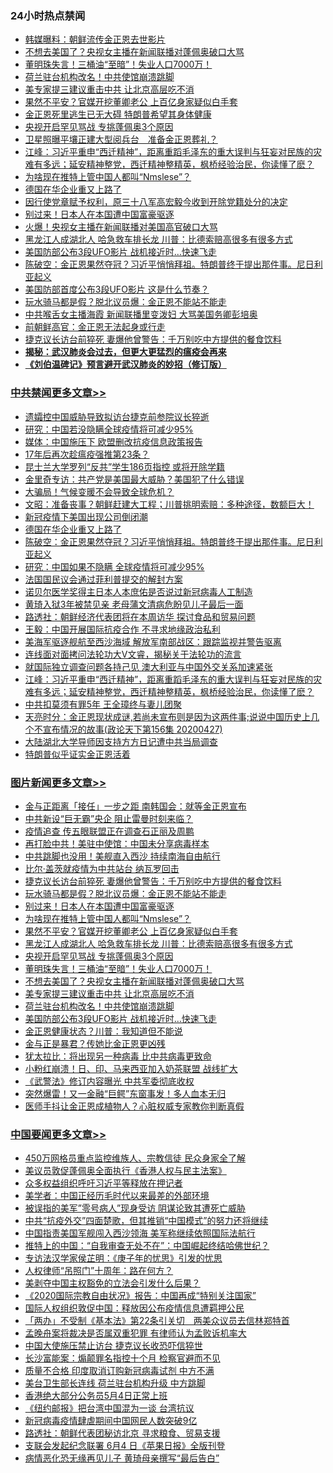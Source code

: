 <div class="catlist">
<h3>24小时热点禁闻</h3>
<ul>
<li><a href="https://github.com/fqnews/bnews/blob/master/comments/20200428/1320573.md">韩媒曝料：朝鲜流传金正恩去世影片</a></li>
<li><a href="https://github.com/fqnews/bnews/blob/master/topimagenews/20200428/1320510.md">不想去美国了？央视女主播在新闻联播对蓬佩奥破口大骂</a></li>
<li><a href="https://github.com/fqnews/bnews/blob/master/topimagenews/20200428/1320511.md">董明珠失言！三桶油“至暗”！失业人口7000万！</a></li>
<li><a href="https://github.com/fqnews/bnews/blob/master/topimagenews/20200428/1320494.md">荷兰驻台机构改名！中共使馆崩溃跳脚</a></li>
<li><a href="https://github.com/fqnews/bnews/blob/master/topimagenews/20200428/1320505.md">美专家提三建议重击中共 让北京高层吃不消</a></li>
<li><a href="https://github.com/fqnews/bnews/blob/master/topimagenews/20200428/1320628.md">果然不平安？官媒开挖董卿老公 上百亿身家疑似白手套</a></li>
<li><a href="https://github.com/fqnews/bnews/blob/master/headline/20200428/1320558.md">金正恩死里逃生已无大碍   特朗普希望其身体健康</a></li>
<li><a href="https://github.com/fqnews/bnews/blob/master/topimagenews/20200428/1320537.md">央视开启罕见骂战 专挑蓬佩奥3个原因</a></li>
<li><a href="https://github.com/fqnews/bnews/blob/master/headline/20200428/1320553.md">卫星照曝平壤正建大型阅兵台　准备金正恩葬礼？</a></li>
<li><a href="https://github.com/fqnews/bnews/blob/master/cbnews/20200428/1320462.md">江峰：习近平重申“西迁精神”，距离重蹈毛泽东的重大误判与狂妄对民族的灾难有多远；延安精神整党，西迁精神整精英，枫桥经验治民，你读懂了麽？</a></li>
<li><a href="https://github.com/fqnews/bnews/blob/master/topimagenews/20200428/1320629.md">为啥现在推特上管中国人都叫“Nmslese”？</a></li>
<li><a href="https://github.com/fqnews/bnews/blob/master/cbnews/20200429/1320746.md">德国在华企业重又上路了</a></li>
<li><a href="https://github.com/fqnews/bnews/blob/master/weiquan/20200428/1320554.md">因行使党章赋予权利&#65292;原三十八军高宏毅今收到开除党籍处分的决定</a></li>
<li><a href="https://github.com/fqnews/bnews/blob/master/topimagenews/20200428/1320630.md">别过来！日本人在本国遭中国富豪驱逐</a></li>
<li><a href="https://github.com/fqnews/bnews/blob/master/comments/20200428/1320466.md">火爆！央视女主播在新闻联播对美国高官破口大骂</a></li>
<li><a href="https://github.com/fqnews/bnews/blob/master/topimagenews/20200428/1320615.md">黑龙江人成湖北人 哈急救车排长龙 川普：比德索赔高很多有很多方式</a></li>
<li><a href="https://github.com/fqnews/bnews/blob/master/topimagenews/20200428/1320464.md">美国防部公布3段UFO影片 战机接近时…快速飞走</a></li>
<li><a href="https://github.com/fqnews/bnews/blob/master/cbnews/20200429/1320744.md">陈破空：金正恩果然夺冠？习近平悄悄拜祖。特朗普终于提出那件事。尼日利亚起义 </a></li>
<li><a href="https://github.com/fqnews/bnews/blob/master/comments/20200429/1320704.md">美国防部首度公布3段UFO影片 这是什么节奏？</a></li>
<li><a href="https://github.com/fqnews/bnews/blob/master/topimagenews/20200429/1320789.md">玩水骑马都是假？脱北议员爆：金正恩不能站不能走</a></li>
<li><a href="https://github.com/fqnews/bnews/blob/master/worldnews/20200428/1320627.md">中共喉舌女主播海霞 新闻联播里变泼妇 大骂美国务卿彭培奥</a></li>
<li><a href="https://github.com/fqnews/bnews/blob/master/baitai/20200428/1320575.md">前朝鲜高官：金正恩无法起身或行走</a></li>
<li><a href="https://github.com/fqnews/bnews/blob/master/topimagenews/20200429/1320794.md">捷克议长访台前猝死 妻爆他曾警告：千万别吃中方提供的餐食饮料</a></li>
<li><b><a href="https://github.com/fqnews/bnews/blob/master/comments/20200211/1275071.md" target="_blank">揭秘：武汉肺炎会过去，但更大更猛烈的瘟疫会再来</a></b></li>
<li><b><a href="https://github.com/fqnews/bnews/blob/master/comments/20200207/1272816.md" target="_blank">《刘伯温碑记》预言避开武汉肺炎的妙招（修订版）</a></b></li>
</ul>
</div>

<div class="catlist">
<h3><a href="https://github.com/fqnews/bnews/blob/master/cbnews/" target="_blank">中共禁闻</a><span><a href="https://github.com/fqnews/bnews/blob/master/cbnews/" target="_blank" rel="nofollow">更多文章>></a></span></h3>
<ul>
<li><a href="https://github.com/fqnews/bnews/blob/master/cbnews/20200429/1320873.md" target="_blank">遗孀控中国威胁导致拟访台捷克前参院议长猝逝</a></li>
<li><a href="https://github.com/fqnews/bnews/blob/master/cbnews/20200429/1320872.md" target="_blank">研究：中国若没隐瞒全球疫情将可减少95%</a></li>
<li><a href="https://github.com/fqnews/bnews/blob/master/cbnews/20200429/1320871.md" target="_blank">媒体：中国施压下 欧盟删改抗疫信息政策报告</a></li>
<li><a href="https://github.com/fqnews/bnews/blob/master/cbnews/20200429/1320870.md" target="_blank">17年后再次趁瘟疫强推第23条？</a></li>
<li><a href="https://github.com/fqnews/bnews/blob/master/cbnews/20200429/1320869.md" target="_blank">昆士兰大学罗列“反共”学生186页指控 或将开除学籍</a></li>
<li><a href="https://github.com/fqnews/bnews/blob/master/cbnews/20200429/1319561.md" target="_blank">金里奇专访：共产党是美国最大威胁？美国犯了什么错误</a></li>
<li><a href="https://github.com/fqnews/bnews/blob/master/cbnews/20200429/1319560.md" target="_blank">大骗局！气候变暖不会导致全球危机？</a></li>
<li><a href="https://github.com/fqnews/bnews/blob/master/cbnews/20200429/1320755.md" target="_blank">文昭：准备丧事？朝鲜赶建大工程；川普挑明索赔：多种途径，数额巨大！</a></li>
<li><a href="https://github.com/fqnews/bnews/blob/master/cbnews/20200429/1320749.md" target="_blank">新冠疫情下美国出现公司倒闭潮</a></li>
<li><a href="https://github.com/fqnews/bnews/blob/master/cbnews/20200429/1320746.md" target="_blank">德国在华企业重又上路了</a></li>
<li><a href="https://github.com/fqnews/bnews/blob/master/cbnews/20200429/1320744.md" target="_blank">陈破空：金正恩果然夺冠？习近平悄悄拜祖。特朗普终于提出那件事。尼日利亚起义</a></li>
<li><a href="https://github.com/fqnews/bnews/blob/master/cbnews/20200429/1320740.md" target="_blank">研究：中国如果不隐瞒 全球疫情将可减少95%</a></li>
<li><a href="https://github.com/fqnews/bnews/blob/master/cbnews/20200429/1320739.md" target="_blank">法国国民议会通过菲利普提交的解封方案</a></li>
<li><a href="https://github.com/fqnews/bnews/blob/master/cbnews/20200429/1320734.md" target="_blank">诺贝尔医学奖得主日本人本庶佑是否说过新冠病毒人工制造</a></li>
<li><a href="https://github.com/fqnews/bnews/blob/master/cbnews/20200429/1320727.md" target="_blank">黄琦入狱3年被禁见亲 老母蒲文清病危盼见儿子最后一面</a></li>
<li><a href="https://github.com/fqnews/bnews/blob/master/cbnews/20200429/1320693.md" target="_blank">路透社：朝鲜经济代表团将在本周访华 探讨食品和贸易问题</a></li>
<li><a href="https://github.com/fqnews/bnews/blob/master/cbnews/20200428/1320682.md" target="_blank">王毅：中国开展国际抗疫合作 不寻求地缘政治私利</a></li>
<li><a href="https://github.com/fqnews/bnews/blob/master/cbnews/20200428/1320676.md" target="_blank">美海军驱逐舰航至西沙海域 解放军南部战区：跟踪监视并警告驱离</a></li>
<li><a href="https://github.com/fqnews/bnews/blob/master/cbnews/20200428/1320623.md" target="_blank">连线面对面拷问法轮功大V文睿，揭秘关于法轮功的流言</a></li>
<li><a href="https://github.com/fqnews/bnews/blob/master/cbnews/20200428/1320614.md" target="_blank">就国际独立调查问题各持己见 澳大利亚与中国外交关系加速紧张</a></li>
<li><a href="https://github.com/fqnews/bnews/blob/master/cbnews/20200428/1320462.md" target="_blank">江峰：习近平重申“西迁精神”，距离重蹈毛泽东的重大误判与狂妄对民族的灾难有多远；延安精神整党，西迁精神整精英，枫桥经验治民，你读懂了麽？</a></li>
<li><a href="https://github.com/fqnews/bnews/blob/master/cbnews/20200428/1320451.md" target="_blank">中共扣莫须有罪5年 王全璋终与妻儿团聚</a></li>
<li><a href="https://github.com/fqnews/bnews/blob/master/cbnews/20200428/1320413.md" target="_blank">天亮时分：金正恩现状成谜,若尚未宣布则是因为这两件事;说说中国历史上几个不宣布情况的故事(政论天下第156集 20200427)</a></li>
<li><a href="https://github.com/fqnews/bnews/blob/master/cbnews/20200428/1320407.md" target="_blank">大陆湖北大学导师因支持方方日记遭中共当局调查</a></li>
<li><a href="https://github.com/fqnews/bnews/blob/master/cbnews/20200428/1320397.md" target="_blank">特朗普似乎证实金正恩活着</a></li>

</ul>
</div>
<div class="catlist">
<h3><a href="https://github.com/fqnews/bnews/blob/master/topimagenews/" target="_blank">图片新闻</a><span><a href="https://github.com/fqnews/bnews/blob/master/topimagenews/" target="_blank" rel="nofollow">更多文章>></a></span></h3>
<ul>
<li><a href="https://github.com/fqnews/bnews/blob/master/topimagenews/20200429/1320960.md" target="_blank">金与正距离「接任」一步之距 南韩国会：就等金正恩宣布</a></li>
<li><a href="https://github.com/fqnews/bnews/blob/master/topimagenews/20200429/1320959.md" target="_blank">中共新设“巨无霸”央企 阻止雷曼时刻来临？</a></li>
<li><a href="https://github.com/fqnews/bnews/blob/master/topimagenews/20200429/1320958.md" target="_blank">疫情追查 传五眼联盟正在调查石正丽及周鹏</a></li>
<li><a href="https://github.com/fqnews/bnews/blob/master/topimagenews/20200429/1320921.md" target="_blank">再打脸中共！美驻中使馆：中国未分享病毒样本</a></li>
<li><a href="https://github.com/fqnews/bnews/blob/master/topimagenews/20200429/1320920.md" target="_blank">中共跳脚也没用！美舰直入西沙 持续南海自由航行</a></li>
<li><a href="https://github.com/fqnews/bnews/blob/master/topimagenews/20200429/1320919.md" target="_blank">比尔·盖茨就疫情为中共站台 纳瓦罗回击</a></li>
<li><a href="https://github.com/fqnews/bnews/blob/master/topimagenews/20200429/1320794.md" target="_blank">捷克议长访台前猝死 妻爆他曾警告：千万别吃中方提供的餐食饮料</a></li>
<li><a href="https://github.com/fqnews/bnews/blob/master/topimagenews/20200429/1320789.md" target="_blank">玩水骑马都是假？脱北议员爆：金正恩不能站不能走</a></li>
<li><a href="https://github.com/fqnews/bnews/blob/master/topimagenews/20200428/1320630.md" target="_blank">别过来！日本人在本国遭中国富豪驱逐</a></li>
<li><a href="https://github.com/fqnews/bnews/blob/master/topimagenews/20200428/1320629.md" target="_blank">为啥现在推特上管中国人都叫“Nmslese”？</a></li>
<li><a href="https://github.com/fqnews/bnews/blob/master/topimagenews/20200428/1320628.md" target="_blank">果然不平安？官媒开挖董卿老公 上百亿身家疑似白手套</a></li>
<li><a href="https://github.com/fqnews/bnews/blob/master/topimagenews/20200428/1320615.md" target="_blank">黑龙江人成湖北人 哈急救车排长龙 川普：比德索赔高很多有很多方式</a></li>
<li><a href="https://github.com/fqnews/bnews/blob/master/topimagenews/20200428/1320537.md" target="_blank">央视开启罕见骂战 专挑蓬佩奥3个原因</a></li>
<li><a href="https://github.com/fqnews/bnews/blob/master/topimagenews/20200428/1320511.md" target="_blank">董明珠失言！三桶油“至暗”！失业人口7000万！</a></li>
<li><a href="https://github.com/fqnews/bnews/blob/master/topimagenews/20200428/1320510.md" target="_blank">不想去美国了？央视女主播在新闻联播对蓬佩奥破口大骂</a></li>
<li><a href="https://github.com/fqnews/bnews/blob/master/topimagenews/20200428/1320505.md" target="_blank">美专家提三建议重击中共 让北京高层吃不消</a></li>
<li><a href="https://github.com/fqnews/bnews/blob/master/topimagenews/20200428/1320494.md" target="_blank">荷兰驻台机构改名！中共使馆崩溃跳脚</a></li>
<li><a href="https://github.com/fqnews/bnews/blob/master/topimagenews/20200428/1320464.md" target="_blank">美国防部公布3段UFO影片 战机接近时…快速飞走</a></li>
<li><a href="https://github.com/fqnews/bnews/blob/master/topimagenews/20200428/1320449.md" target="_blank">金正恩健康状态？川普：我知道但不能说</a></li>
<li><a href="https://github.com/fqnews/bnews/blob/master/topimagenews/20200428/1320448.md" target="_blank">金与正是暴君？传她比金正恩更凶残</a></li>
<li><a href="https://github.com/fqnews/bnews/blob/master/topimagenews/20200428/1320417.md" target="_blank">犹太拉比：将出现另一种病毒 比中共病毒更致命</a></li>
<li><a href="https://github.com/fqnews/bnews/blob/master/topimagenews/20200428/1320416.md" target="_blank">小粉红崩溃！日、印、马来西亚加入奶茶联盟 战线扩大</a></li>
<li><a href="https://github.com/fqnews/bnews/blob/master/topimagenews/20200428/1320415.md" target="_blank">《武警法》修订内容曝光 中共军委彻底收权</a></li>
<li><a href="https://github.com/fqnews/bnews/blob/master/topimagenews/20200428/1320409.md" target="_blank">突然爆雷！又一金融“巨鳄”东窗事发！多人血本无归</a></li>
<li><a href="https://github.com/fqnews/bnews/blob/master/topimagenews/20200428/1320406.md" target="_blank">医师手抖让金正恩成植物人？心脏权威专家教你判断真假</a></li>

</ul>
</div>
<div class="catlist">
<h3><a href="https://github.com/fqnews/bnews/blob/master/headline/" target="_blank">中国要闻</a><span><a href="https://github.com/fqnews/bnews/blob/master/headline/" target="_blank" rel="nofollow">更多文章>></a></span></h3>
<ul>
<li><a href="https://github.com/fqnews/bnews/blob/master/headline/20200429/1320800.md" target="_blank">450万网格员重点监控维族人、宗教信徒 民众身家全了解</a></li>
<li><a href="https://github.com/fqnews/bnews/blob/master/headline/20200429/1320795.md" target="_blank">美议员敦促蓬佩奥全面执行《香港人权与民主法案》</a></li>
<li><a href="https://github.com/fqnews/bnews/blob/master/headline/20200429/1320788.md" target="_blank">众多权益组织呼吁习近平等释放在押记者</a></li>
<li><a href="https://github.com/fqnews/bnews/blob/master/headline/20200429/1320750.md" target="_blank">美学者：中国正经历毛时代以来最差的外部环境</a></li>
<li><a href="https://github.com/fqnews/bnews/blob/master/headline/20200429/1320737.md" target="_blank">被误指的美军&#8221;零号病人&#8221;现身受访     阴谋论致其遭死亡威胁</a></li>
<li><a href="https://github.com/fqnews/bnews/blob/master/headline/20200429/1320736.md" target="_blank">中共“抗疫外交”四面楚歌，但其推销“中国模式”的努力还将继续</a></li>
<li><a href="https://github.com/fqnews/bnews/blob/master/headline/20200429/1320732.md" target="_blank">中国指责美国军舰闯入西沙领海 美军称继续依照国际法航行</a></li>
<li><a href="https://github.com/fqnews/bnews/blob/master/headline/20200429/1320731.md" target="_blank">推特上的中国：“自我审查无处不在”：中国崛起终结哈佛世纪？</a></li>
<li><a href="https://github.com/fqnews/bnews/blob/master/headline/20200429/1320729.md" target="_blank">专访法汉学家侯芷明：《庚子年的忧思》引发的忧思</a></li>
<li><a href="https://github.com/fqnews/bnews/blob/master/headline/20200429/1320728.md" target="_blank">人权律师“吊照门”十周年：路在何方？</a></li>
<li><a href="https://github.com/fqnews/bnews/blob/master/headline/20200429/1320726.md" target="_blank">美剥夺中国主权豁免的立法会引发什么后果？</a></li>
<li><a href="https://github.com/fqnews/bnews/blob/master/headline/20200429/1320725.md" target="_blank">《2020国际宗教自由状况》报告：中国再成“特别关注国家”</a></li>
<li><a href="https://github.com/fqnews/bnews/blob/master/headline/20200429/1320724.md" target="_blank">国际人权组织敦促中国：释放因公布疫情信息遭羁押公民</a></li>
<li><a href="https://github.com/fqnews/bnews/blob/master/headline/20200429/1320719.md" target="_blank">「两办」不受制《基本法》第22条引关切　两美众议员去信林郑特首</a></li>
<li><a href="https://github.com/fqnews/bnews/blob/master/headline/20200429/1320716.md" target="_blank">孟晚舟案将裁决是否属双重犯罪  有律师认为孟败诉机率大</a></li>
<li><a href="https://github.com/fqnews/bnews/blob/master/headline/20200429/1320710.md" target="_blank">中国大使施压禁止访台 捷克议长收恐吓信猝世</a></li>
<li><a href="https://github.com/fqnews/bnews/blob/master/headline/20200429/1320709.md" target="_blank">长沙富能案：煽颠罪名指控十个月   检察官避而不见</a></li>
<li><a href="https://github.com/fqnews/bnews/blob/master/headline/20200429/1320708.md" target="_blank">质量不合格  印度取消订购新冠病毒试剂   中方不满</a></li>
<li><a href="https://github.com/fqnews/bnews/blob/master/headline/20200429/1320705.md" target="_blank">美台卫生部长连线 荷兰驻台机构升级 中方跳脚</a></li>
<li><a href="https://github.com/fqnews/bnews/blob/master/headline/20200429/1320703.md" target="_blank">香港绝大部分公务员5月4日正常上班</a></li>
<li><a href="https://github.com/fqnews/bnews/blob/master/headline/20200429/1320702.md" target="_blank">《纽约邮报》把台湾中国混为一谈 台湾抗议</a></li>
<li><a href="https://github.com/fqnews/bnews/blob/master/headline/20200429/1320694.md" target="_blank">新冠病毒疫情肆虐期间中国网民人数突破9亿</a></li>
<li><a href="https://github.com/fqnews/bnews/blob/master/headline/20200429/1320686.md" target="_blank">路透社：朝鲜代表团秘访北京  寻求粮食、贸易支援</a></li>
<li><a href="https://github.com/fqnews/bnews/blob/master/headline/20200429/1320685.md" target="_blank">支联会发起纪念联署  6月4 日《苹果日报》全版刊登</a></li>
<li><a href="https://github.com/fqnews/bnews/blob/master/headline/20200428/1320679.md" target="_blank">病情恶化恐无缘再见儿子 黄琦母亲撰写“最后告白”</a></li>

</ul>
</div>